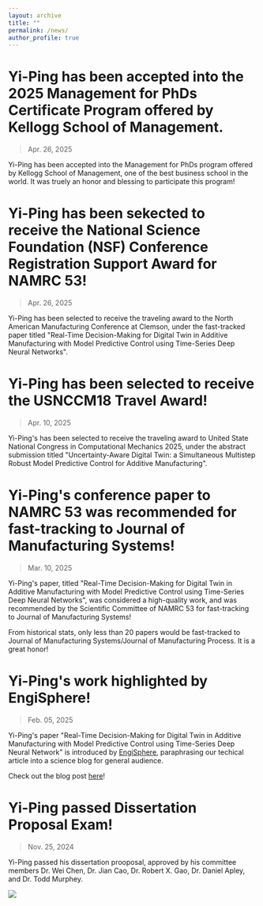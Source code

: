 ```yaml
---
layout: archive
title: ""
permalink: /news/
author_profile: true
---
```


Yi-Ping has been accepted into the 2025 Management for PhDs Certificate Program offered by Kellogg School of Management. 
=========

>Apr. 26, 2025

Yi-Ping has been accepted into the Management for PhDs program offered by Kellogg School of Management, one of the best business school in the world. It was truely an honor and blessing to participate this program!



Yi-Ping has been sekected to receive the National Science Foundation (NSF) Conference Registration Support Award for NAMRC 53!
=========

>Apr. 26, 2025

Yi-Ping has been selected to receive the traveling award to the North American Manufacturing Conference at Clemson, under the fast-tracked paper titled "Real-Time Decision-Making for Digital Twin in Additive Manufacturing with Model Predictive Control using Time-Series Deep Neural Networks". 


Yi-Ping has been selected to receive the USNCCM18 Travel Award!
=========

>Apr. 10, 2025

Yi-Ping's has been selected to receive the traveling award to United State National Congress in Computational Mechanics 2025, under the abstract submission titled "Uncertainty-Aware Digital Twin: a Simultaneous Multistep Robust Model Predictive Control for Additive Manufacturing". 



Yi-Ping's conference paper to NAMRC 53 was recommended for fast-tracking to Journal of Manufacturing Systems!
========

> Mar. 10, 2025

Yi-Ping's paper, titled "Real-Time Decision-Making for Digital Twin in Additive Manufacturing with Model Predictive Control using Time-Series Deep Neural Networks", was considered a high-quality work, and was recommended by the Scientific Committee of NAMRC 53 for fast-tracking to Journal of Manufacturing Systems! 

From historical stats, only less than 20 papers would be fast-tracked to Journal of Manufacturing Systems/Journal of Manufacturing Process. It is a great honor!




Yi-Ping's work highlighted by EngiSphere!
=====

> Feb. 05, 2025

Yi-Ping's paper "Real-Time Decision-Making for Digital Twin in Additive Manufacturing with Model Predictive Control using Time-Series Deep Neural Network" is introduced by [EngiSphere](https://engisphere.com/), paraphrasing our techical article into a science blog for general audience. 

Check out the blog post [here](https://engisphere.com/real-time-smart-manufacturing-how-ai-and-digital-twins-are-revolutionizing-additive-manufacturing/)!




Yi-Ping passed Dissertation Proposal Exam!
=====

> Nov. 25, 2024

Yi-Ping passed his dissertation prooposal, approved by his committee members Dr. Wei Chen, Dr. Jian Cao, Dr. Robert X. Gao, Dr. Daniel Apley, and Dr. Todd Murphey. 

<img src="https://yiping514.github.io/chenyp.github.io/images/news_proposal.jpeg">
